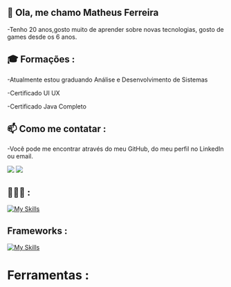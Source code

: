 ## 👋 Ola, me chamo Matheus Ferreira

-Tenho 20 anos,gosto muito de aprender sobre novas tecnologias, gosto de games desde os 6 anos.


## 🎓 Formações :

-Atualmente estou graduando Análise e Desenvolvimento de Sistemas

-Certificado UI UX

-Certificado Java Completo

## 📫 Como me contatar : 

-Você pode me encontrar através do meu GitHub, do meu perfil no LinkedIn ou email.

<div>
  <a href = "matheusfgsantos31@gmail.com"><img src="https://img.shields.io/badge/-Gmail-%23333?style=for-the-badge&logo=gmail&logoColor=white" target="_blank"></a>
  <a href="https://www.linkedin.com/in/matheusf3r/" target="_blank"><img src="https://img.shields.io/badge/-LinkedIn-%230077B5?style=for-the-badge&logo=linkedin&logoColor=white" target="_blank"></a> 
</div>


## 👩🏽‍💻  :
[![My Skills](https://skillicons.dev/icons?i=java,javascript,html,css&theme=light)](https://skillicons.dev)

## Frameworks :
[![My Skills](https://skillicons.dev/icons?i=react,spring&theme=light)](https://skillicons.dev)

# Ferramentas :
